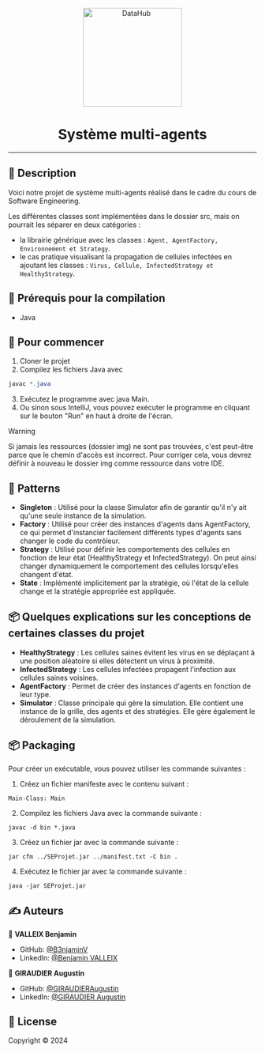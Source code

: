 <p align="center">
<img alt="DataHub" src="https://cdn-icons-png.flaticon.com/512/2659/2659980.png" height="200px" />
</p>
<h1 align="center"> Système multi-agents</h1>

---

## 📝 Description

Voici notre projet de système multi-agents réalisé dans le cadre du cours de Software Engineering.

Les différentes classes sont implémentées dans le dossier src, mais on pourrait les séparer en deux catégories :
* la librairie générique avec les classes : `Agent, AgentFactory, Environnement et Strategy`.
* le cas pratique visualisant la propagation de cellules infectées en ajoutant les classes : `Virus, Cellule, InfectedStrategy et HealthyStrategy`.

## 📍 Prérequis pour la compilation

- Java

## 🏁 Pour commencer
1. Cloner le projet
2. Compilez les fichiers Java avec
```java
javac *.java
```
3. Exécutez le programme avec java Main.
4. Ou sinon sous IntelliJ, vous pouvez exécuter le programme en cliquant sur le bouton "Run" en haut à droite de l'écran.

> [!WARNING]  
> Si jamais les ressources (dossier img) ne sont pas trouvées, c'est peut-être parce que le chemin d'accès est incorrect. Pour corriger cela, vous devrez définir à nouveau le dossier img comme ressource dans votre IDE.

## 🚀 Patterns

- **Singleton** : Utilisé pour la classe Simulator afin de garantir qu'il n'y ait qu'une seule instance de la simulation.
- **Factory** : Utilisé pour créer des instances d'agents dans AgentFactory, ce qui permet d'instancier facilement différents types d'agents sans changer le code du contrôleur.
- **Strategy** : Utilisé pour définir les comportements des cellules en fonction de leur état (HealthyStrategy et InfectedStrategy). On peut ainsi changer dynamiquement le comportement des cellules lorsqu'elles changent d'état.
- **State** : Implémenté implicitement par la stratégie, où l'état de la cellule change et la stratégie appropriée est appliquée.

## 📦 Quelques explications sur les conceptions de certaines classes du projet
- **HealthyStrategy** : Les cellules saines évitent les virus en se déplaçant à une position aléatoire si elles détectent un virus à proximité.
- **InfectedStrategy** : Les cellules infectées propagent l'infection aux cellules saines voisines.
- **AgentFactory** : Permet de créer des instances d'agents en fonction de leur type.
- **Simulator** : Classe principale qui gère la simulation. Elle contient une instance de la grille, des agents et des stratégies. Elle gère également le déroulement de la simulation.

## 📦 Packaging
Pour créer un exécutable, vous pouvez utiliser les commande suivantes :
1. Créez un fichier manifeste avec le contenu suivant :
```shell
Main-Class: Main
```
2. Compilez les fichiers Java avec la commande suivante :
```shell
javac -d bin *.java
```
3. Créez un fichier jar avec la commande suivante :
```shell
jar cfm ../SEProjet.jar ../manifest.txt -C bin .
```
4. Exécutez le fichier jar avec la commande suivante :
```shell
java -jar SEProjet.jar
```

## ✍️ Auteurs

👤 **VALLEIX Benjamin**

* GitHub: [@B3njaminV](https://github.com/B3njaminV)
* LinkedIn: [@Benjamin VALLEIX](https://www.linkedin.com/in/benjamin-valleix-27115719a)

👤 **GIRAUDIER Augustin**

* GitHub: [@GIRAUDIERAugustin](https://github.com/AugustinGiraudier)
* LinkedIn: [@GIRAUDIER Augustin](https://fr.linkedin.com/in/augustin-giraudier)


## 📝 License

Copyright © 2024

